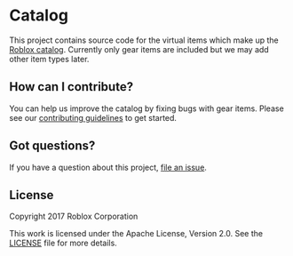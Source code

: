 Catalog
=======

This project contains source code for the virtual items which make up the [Roblox catalog](https://www.roblox.com/catalog/?category=5). Currently only gear items are included but we may add other item types later.

## How can I contribute?

You can help us improve the catalog by fixing bugs with gear items. Please see our [contributing guidelines](https://github.com/Roblox/Catalog/blob/master/CONTRIBUTING.md) to get started.

## Got questions?

If you have a question about this project, [file an issue](https://github.com/Roblox/Catalog/issues/new).

## License

Copyright 2017 Roblox Corporation

This work is licensed under the Apache License, Version 2.0. See the [LICENSE](https://github.com/Roblox/Catalog/blob/master/LICENSE) file for more details.
